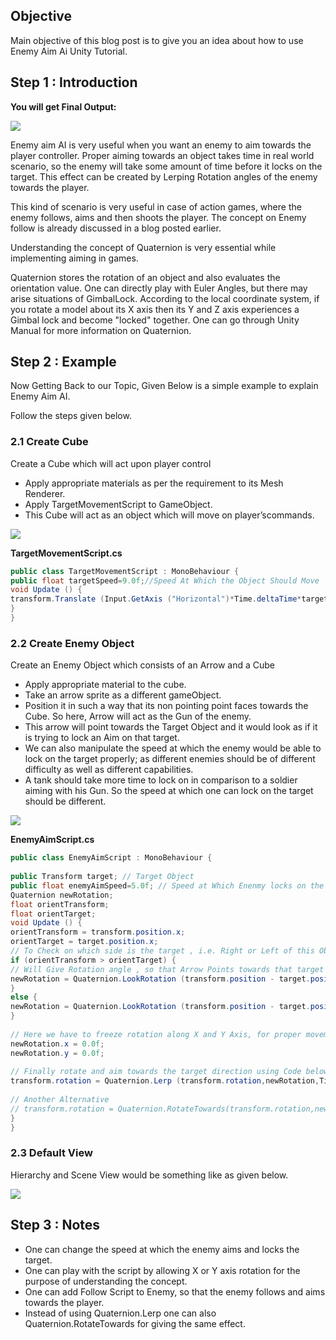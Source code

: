 ## Objective

Main objective of this blog post is to give you an idea about how to use Enemy Aim Ai Unity Tutorial.


## Step 1 : Introduction

**You will get Final Output:**

![](http://www.theappguruz.com/app/uploads/2015/06/enemyaim.gif)

Enemy aim AI is very useful when you want an enemy to aim towards the player controller. Proper aiming towards an object takes time in real world scenario, so the enemy will take some amount of time before it locks on the target. This effect can be created by Lerping Rotation angles of the enemy towards the player.

This kind of scenario is very useful in case of action games, where the enemy follows, aims and then shoots the player. The concept on Enemy follow is already discussed in a blog posted earlier.

Understanding the concept of Quaternion is very essential while implementing aiming in games.

Quaternion stores the rotation of an object and also evaluates the orientation value. One can directly play with Euler Angles, but there may arise situations of GimbalLock. According to the local coordinate system, if you rotate a model about its X axis then its Y and Z axis experiences a Gimbal lock and become "locked" together. One can go through Unity Manual for more information on Quaternion.


## Step 2 : Example

Now Getting Back to our Topic, Given Below is a simple example to explain Enemy Aim AI.

Follow the steps given below.

### 2.1 Create Cube

Create a Cube which will act upon player control

- Apply appropriate materials as per the requirement to its Mesh Renderer.
- Apply TargetMovementScript to GameObject.
- This Cube will act as an object which will move on player’scommands.

![](http://www.theappguruz.com/app/uploads/2015/06/inspector.jpg)

**TargetMovementScript.cs**

```csharp
public class TargetMovementScript : MonoBehaviour {
public float targetSpeed=9.0f;//Speed At Which the Object Should Move
void Update () {
transform.Translate (Input.GetAxis ("Horizontal")*Time.deltaTime*targetSpeed,Input.GetAxis ("Vertical")*Time.deltaTime*targetSpeed,0);
}
}
```

### 2.2 Create Enemy Object

Create an Enemy Object which consists of an Arrow and a Cube

- Apply appropriate material to the cube.
- Take an arrow sprite as a different gameObject.
- Position it in such a way that its non pointing point faces towards the Cube. So here, Arrow will act as the Gun of the enemy.
- This arrow will point towards the Target Object and it would look as if it is trying to lock an Aim on that target.
- We can also manipulate the speed at which the enemy would be able to lock on the target properly; as different enemies should be of different difficulty as well as different capabilities.
- A tank should take more time to lock on in comparison to a soldier aiming with his Gun. So the speed at which one can lock on the target should be different.

![](http://www.theappguruz.com/app/uploads/2015/06/arrow-pointnig.png)

**EnemyAimScript.cs**

```csharp
public class EnemyAimScript : MonoBehaviour {
 
public Transform target; // Target Object
public float enemyAimSpeed=5.0f; // Speed at Which Enenmy locks on the Target
Quaternion newRotation;
float orientTransform;
float orientTarget;
void Update () {
orientTransform = transform.position.x;
orientTarget = target.position.x;
// To Check on which side is the target , i.e. Right or Left of this Object
if (orientTransform > orientTarget) {
// Will Give Rotation angle , so that Arrow Points towards that target
newRotation = Quaternion.LookRotation (transform.position - target.position, -Vector3.up);
}
else {
newRotation = Quaternion.LookRotation (transform.position - target.position,Vector3.up);
}
 
// Here we have to freeze rotation along X and Y Axis, for proper movement of the arrow
newRotation.x = 0.0f;
newRotation.y = 0.0f;
 
// Finally rotate and aim towards the target direction using Code below
transform.rotation = Quaternion.Lerp (transform.rotation,newRotation,Time.deltaTime * enemyAimSpeed);
 
// Another Alternative
// transform.rotation = Quaternion.RotateTowards(transform.rotation,newRotation, Time.deltaTime * enemyAimSpeed);
}
}
```

### 2.3 Default View

Hierarchy and Scene View would be something like as given below.

![](http://www.theappguruz.com/app/uploads/2015/06/hierrchy-arrow-pointing.png)

## Step 3 : Notes

- One can change the speed at which the enemy aims and locks the target.
- One can play with the script by allowing X or Y axis rotation for the purpose of understanding the concept.
- One can add Follow Script to Enemy, so that the enemy follows and aims towards the player.
- Instead of using Quaternion.Lerp one can also Quaternion.RotateTowards for giving the same effect.
